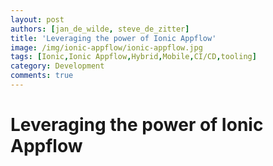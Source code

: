 ```yaml
---
layout: post
authors: [jan_de_wilde, steve_de_zitter]
title: 'Leveraging the power of Ionic Appflow'
image: /img/ionic-appflow/ionic-appflow.jpg
tags: [Ionic,Ionic Appflow,Hybrid,Mobile,CI/CD,tooling]
category: Development
comments: true
---
```


# Leveraging the power of Ionic Appflow


